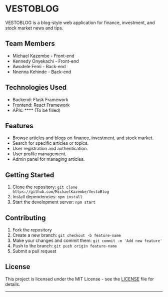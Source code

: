 # VESTOBLOG

VESTOBLOG is a blog-style web application for finance, investment, and stock market news and tips.

## Team Members
- Michael Kazembe - Front-end
- Kennedy Onyekachi - Front-end
- Awodele Femi - Back-end
- Nnenna Kehinde - Back-end

## Technologies Used
- Backend: Flask Framework
- Frontend: React Framework
- APIs: **** (To be filled)

## Features
- Browse articles and blogs on finance, investment, and stock market.
- Search for specific articles or topics.
- User registration and authentication.
- User profile management.
- Admin panel for managing articles.

## Getting Started
1. Clone the repository: `git clone https://github.com/MichaelKazembe/VestoBlog`
2. Install dependencies: `npm install`
3. Start the development server: `npm start`

## Contributing
1. Fork the repository
2. Create a new branch: `git checkout -b feature-name`
3. Make your changes and commit them: `git commit -m 'Add new feature'`
4. Push to the branch: `git push origin feature-name`
5. Submit a pull request

## License
This project is licensed under the MIT License - see the [LICENSE](LICENSE) file for details.

---
